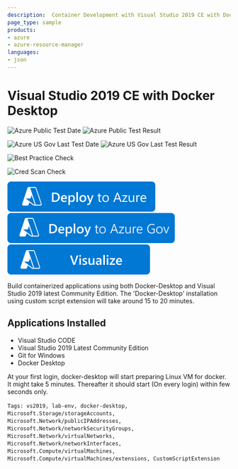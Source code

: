 ```yaml
---
description:  Container Development with Visual Studio 2019 CE with Docker Desktop
page_type: sample
products:
- azure
- azure-resource-manager
languages:
- json
---
```

# Visual Studio 2019 CE with Docker Desktop

![Azure Public Test Date](https://azurequickstartsservice.blob.core.windows.net/badges/application-workloads/visualstudio/vs2019-git-docker-windows2019/PublicLastTestDate.svg)
![Azure Public Test Result](https://azurequickstartsservice.blob.core.windows.net/badges/application-workloads/visualstudio/vs2019-git-docker-windows2019/PublicDeployment.svg)

![Azure US Gov Last Test Date](https://azurequickstartsservice.blob.core.windows.net/badges/application-workloads/visualstudio/vs2019-git-docker-windows2019/FairfaxLastTestDate.svg)
![Azure US Gov Last Test Result](https://azurequickstartsservice.blob.core.windows.net/badges/application-workloads/visualstudio/vs2019-git-docker-windows2019/FairfaxDeployment.svg)

![Best Practice Check](https://azurequickstartsservice.blob.core.windows.net/badges/application-workloads/visualstudio/vs2019-git-docker-windows2019/BestPracticeResult.svg)

![Cred Scan Check](https://azurequickstartsservice.blob.core.windows.net/badges/application-workloads/visualstudio/vs2019-git-docker-windows2019/CredScanResult.svg)

[![Deploy To Azure](https://raw.githubusercontent.com/Azure/azure-quickstart-templates/master/1-CONTRIBUTION-GUIDE/images/deploytoazure.svg?sanitize=true)](https://portal.azure.com/#create/Microsoft.Template/uri/https%3A%2F%2Fraw.githubusercontent.com%2FAzure%2Fazure-quickstart-templates%2Fmaster%2Fapplication-workloads%2Fvisualstudio%2Fvs2019-git-docker-windows2019%2Fazuredeploy.json)
[![Deploy To Azure US Gov](https://raw.githubusercontent.com/Azure/azure-quickstart-templates/master/1-CONTRIBUTION-GUIDE/images/deploytoazuregov.svg?sanitize=true)](https://portal.azure.us/#create/Microsoft.Template/uri/https%3A%2F%2Fraw.githubusercontent.com%2FAzure%2Fazure-quickstart-templates%2Fmaster%2Fapplication-workloads%2Fvisualstudio%2Fvs2019-git-docker-windows2019%2Fazuredeploy.json)
[![Visualize](https://raw.githubusercontent.com/Azure/azure-quickstart-templates/master/1-CONTRIBUTION-GUIDE/images/visualizebutton.svg?sanitize=true)](http://armviz.io/#/?load=https%3A%2F%2Fraw.githubusercontent.com%2FAzure%2Fazure-quickstart-templates%2Fmaster%2Fapplication-workloads%2Fvisualstudio%2Fvs2019-git-docker-windows2019%2Fazuredeploy.json)

Build containerized applications using both Docker-Desktop and Visual Studio 2019 latest Community Edition. The 'Docker-Desktop' installation using custom script extension will take around 15 to 20 minutes.

## Applications Installed

- Visual Studio CODE
- Visual Studio 2019 Latest Community Edition
- Git for Windows
- Docker Desktop

At your first login, docker-desktop will start preparing Linux VM for docker. It might take 5 minutes. Thereafter it should start (On every login) within few seconds only.

`Tags: vs2019, lab-env, docker-desktop, Microsoft.Storage/storageAccounts, Microsoft.Network/publicIPAddresses, Microsoft.Network/networkSecurityGroups, Microsoft.Network/virtualNetworks, Microsoft.Network/networkInterfaces, Microsoft.Compute/virtualMachines, Microsoft.Compute/virtualMachines/extensions, CustomScriptExtension`